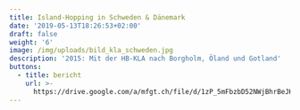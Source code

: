 ```yaml
---
title: Island-Hopping in Schweden & Dänemark
date: '2019-05-13T18:26:53+02:00'
draft: false
weight: '6'
image: /img/uploads/bild_kla_schweden.jpg
description: '2015: Mit der HB-KLA nach Borgholm, Öland und Gotland'
buttons:
  - title: bericht
    url: >-
      https://drive.google.com/a/mfgt.ch/file/d/1zP_5mFbzbD52NWjBhrBeJHlEezxejSix/view?usp=sharing
---
```


